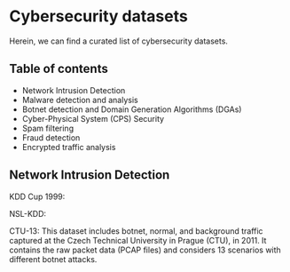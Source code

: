 # Cybersecurity datasets
Herein, we can find a curated list of cybersecurity datasets.

## Table of contents
* Network Intrusion Detection
* Malware detection and analysis
* Botnet detection and Domain Generation Algorithms (DGAs)
* Cyber-Physical System (CPS) Security
* Spam filtering
* Fraud detection
* Encrypted traffic analysis

## Network Intrusion Detection
KDD Cup 1999:

NSL-KDD:

CTU-13: This dataset includes botnet, normal, and background traffic captured at the Czech Technical University in Prague (CTU), in 2011. It contains the raw packet data (PCAP files) and considers 13 scenarios with different botnet attacks.

